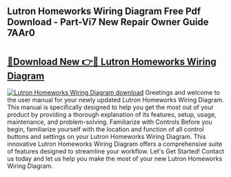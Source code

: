 ## Lutron Homeworks Wiring Diagram Free Pdf Download - Part-Vi7 New Repair Owner Guide 7AAr0

# <h2><a href="http://dfjwtr.blite.top/?on=Lutron+Homeworks+Wiring+Diagram">🔗Download New 👉🔴 Lutron Homeworks Wiring Diagram</a></h2>

[![Lutron Homeworks Wiring Diagram download](https://i.imgur.com/lujVjoI.png)](http://dfjwtr.blite.top/?on=Lutron+Homeworks+Wiring+Diagram)
Greetings and welcome to the user manual for your newly updated Lutron Homeworks Wiring Diagram. This manual is specifically designed to help you get the most out of your product by providing a thorough explanation of its features, setup, usage, maintenance, and problem-solving. Familiarize with Controls Before you begin, familiarize yourself with the location and function of all control buttons and settings on your Lutron Homeworks Wiring Diagram. This innovative Lutron Homeworks Wiring Diagram offers a comprehensive suite of features designed to streamline your workflow. Let's Get Started! Contact us today and let us help you make the most of your new Lutron Homeworks Wiring Diagram.
